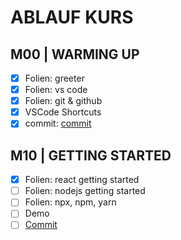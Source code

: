 # ABLAUF KURS

<!-- todo #1 -->
## M00 | WARMING UP

- [x] Folien: greeter
- [x] Folien: vs code
- [x] Folien: git & github
- [x] VSCode Shortcuts
- [x] commit: [commit](https://github.com/ppedvAG/2021-01-07-React-VC/commit/8459ab009cb6d096703b7190638322219ad33319)

## M10 | GETTING STARTED

- [x] Folien: react getting started
- [ ] Folien: nodejs getting started
- [ ] Folien: npx, npm, yarn
- [ ] Demo
- [ ] [Commit]()

<!-- 
## M | REACT PROJECT

- [ ] react ecosystem

## M | JSX INTRO

- [ ] jsx/tsx intro
- [ ] emmet

## M | REACT ELEMENTS

- [ ] elements

## M | FUNCTION COMPONENTS AND PROPS

- [ ] components
- [ ] props
- [ ] props.children
- [ ] components as props

## M | JSX CONTINUED

- [ ] attributes
- [ ] conditionals
- [ ] iterating elements

## M | COMPONENTS AND STATE

- [ ] class components
- [ ] constructor
- [ ] state
- [ ] use state hook
- [ ] components in state

## M | REACT & FORMS

- [ ] forms

## M | COMPONENTS LIFECYCLE

- [ ] lifecycle methods
- [ ] use effect hook

## M | COMPONENTS COMMUNICATION

- [ ] lifting state up
- [ ] specialization

## M | SSR

- [ ] ssr vs csr
- [ ] react & ssr

## M | REDUX

- [ ] redux
- [ ] react-redux

 -->
